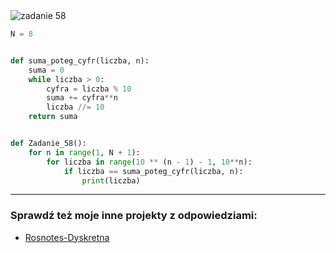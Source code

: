 <picture>
  <source srcset="../../srt/zbior_zadan/58.png" media="(prefers-color-scheme: light)">
  <source srcset="../../srt/zbior_zadan/black_58.png" media="(prefers-color-scheme: dark)">
  <img src="../../srt/zbior_zadan/black_58.png" alt="zadanie 58">
</picture>

```python
N = 8


def suma_poteg_cyfr(liczba, n):
    suma = 0
    while liczba > 0:
        cyfra = liczba % 10
        suma += cyfra**n
        liczba //= 10
    return suma


def Zadanie_58():
    for n in range(1, N + 1):
        for liczba in range(10 ** (n - 1) - 1, 10**n):
            if liczba == suma_poteg_cyfr(liczba, n):
                print(liczba)
```


---
### Sprawdź też moje inne projekty z odpowiedziami:
- [Rosnotes-Dyskretna](https://github.com/kamilGie/Rosnotes-Dyskretna)
